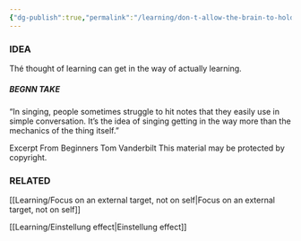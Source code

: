 ```yaml
---
{"dg-publish":true,"permalink":"/learning/don-t-allow-the-brain-to-hold-you-back/"}
---
```


### IDEA
Thé thought of learning can get in the way of actually learning.

##### BEGNN TAKE 
“In singing, people sometimes struggle to hit notes that they easily use in simple conversation. It’s the idea of singing getting in the way more than the mechanics of the thing itself.”

Excerpt From
Beginners
Tom Vanderbilt
This material may be protected by copyright.

### RELATED
[[Learning/Focus on an external target, not on self\|Focus on an external target, not on self]]

[[Learning/Einstellung effect\|Einstellung effect]]